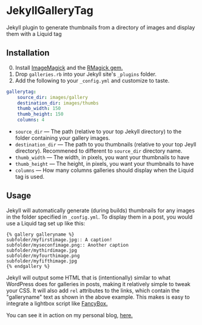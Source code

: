 JekyllGalleryTag
================

Jekyll plugin to generate thumbnails from a directory of images and display them with a Liquid tag

Installation
--------------
0. Install [ImageMagick](http://www.imagemagick.org/) and the [RMagick gem.](https://github.com/rmagick/rmagick)
1. Drop `galleries.rb` into your Jekyll site's `_plugins` folder.
2. Add the following to your `_config.yml` and customize to taste.

``` yaml
gallerytag:
    source_dir: images/gallery
    destination_dir: images/thumbs
    thumb_width: 150
    thumb_height: 150
    columns: 4
```

* `source_dir` — The path (relative to your top Jekyll directory) to the folder containing your gallery images.
* `destination_dir` — The path to you thumbnails (relative to your top Jeyll directory). Recommened to different to `source_dir` directory name.
* `thumb_width` — The width, in pixels, you want your thumbnails to have
* `thumb_height` — The height, in pixels, you want your thumbnails to have
* `columns` — How many columns galleries should display when the Liquid tag is used.


Usage
-------

Jekyll will automatically generate (during builds) thumbnails for any images in the folder specified in `_config.yml`. To display them in a post, you would use a Liquid tag set up like this:

```
{% gallery galleryname %}
subfolder/myfirstimage.jpg:: A caption!
subfolder/myseconfimage.png:: Another caption
subfolder/mythirdimage.jpg
subfolder/myfourthimage.png
subfolder/myfifthimage.jpg
{% endgallery %}
```

Jekyll will output some HTML that is (intentionally) similar to what WordPress does for galleries in posts, making it relatively simple to tweak your CSS. It will also add `rel` attributes to the links, which contain the "galleryname" text as shown in the above example. This makes is easy to integrate a lightbox script like [FancyBox.](http://fancyapps.com/fancybox/)

You can see it in action on my personal blog, [here.](http://matt.harzewski.com/2012/03/13/winterspyre-a-minecraft-creation/)
